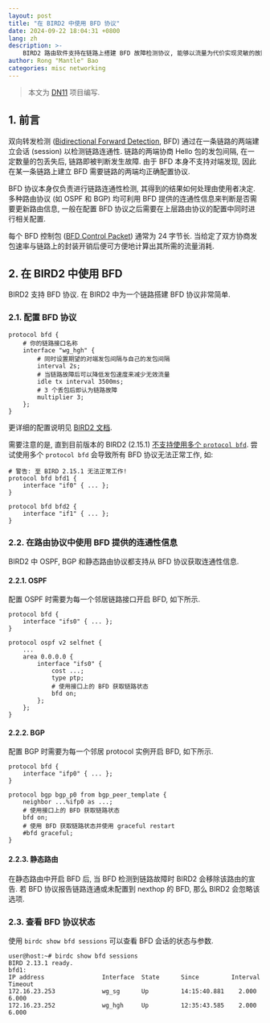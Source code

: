 ```yaml
---
layout: post
title: "在 BIRD2 中使用 BFD 协议"
date: 2024-09-22 18:04:31 +0800
lang: zh
description: >-
    BIRD2 路由软件支持在链路上搭建 BFD 故障检测协议, 能够以流量为代价实现灵敏的故障检测, 为其他路由协议提供邻居状态的辅助性信息.
author: Rong "Mantle" Bao
categories: misc networking
---
```


> 本文为 [DN11](https://dn11.top/) 项目编写.

## 1. 前言

双向转发检测 ([Bidirectional Forward Detection](https://datatracker.ietf.org/doc/html/rfc5880), BFD) 通过在一条链路的两端建立会话 (session) 以检测链路连通性. 链路的两端协商 Hello 包的发包间隔, 在一定数量的包丢失后, 链路即被判断发生故障. 由于 BFD 本身不支持对端发现, 因此在某一条链路上建立 BFD 需要链路的两端均正确配置协议.

BFD 协议本身仅负责进行链路连通性检测, 其得到的结果如何处理由使用者决定. 多种路由协议 (如 OSPF 和 BGP) 均可利用 BFD 提供的连通性信息来判断是否需要更新路由信息, 一般在配置 BFD 协议之后需要在上层路由协议的配置中同时进行相关配置.

每个 BFD 控制包 ([BFD Control Packet](https://datatracker.ietf.org/doc/html/rfc5880#section-4)) 通常为 24 字节长. 当给定了双方协商发包速率与链路上的封装开销后便可方便地计算出其所需的流量消耗.

## 2. 在 BIRD2 中使用 BFD

BIRD2 支持 BFD 协议. 在 BIRD2 中为一个链路搭建 BFD 协议非常简单.

### 2.1. 配置 BFD 协议

```plain-text
protocol bfd {
    # 你的链路接口名称
    interface "wg_hgh" {
        # 同时设置期望的对端发包间隔与自己的发包间隔
        interval 2s;
        # 当链路故障后可以降低发包速度来减少无效流量
        idle tx interval 3500ms;
        # 3 个丢包后即认为链路故障
        multiplier 3;
    };
}
```

更详细的配置说明见 [BIRD2 文档](https://bird.network.cz/doc/bird-6.html#ss6.2).

需要注意的是, 直到目前版本的 BIRD2 (2.15.1) [不支持使用多个 `protocol bfd`](https://bird.network.cz/doc/bird-6.html#:~:text=Note%20that%20BFD%20implementation%20in%20BIRD%20is%20currently,at%20most%20one%20protocol%20instance.). 尝试使用多个 `protocol bfd` 会导致所有 BFD 协议无法正常工作, 如:

```plain-text
# 警告: 至 BIRD 2.15.1 无法正常工作!
protocol bfd bfd1 {
    interface "if0" { ... };
}

protocol bfd bfd2 {
    interface "if1" { ... };
}
```

### 2.2. 在路由协议中使用 BFD 提供的连通性信息

BIRD2 中 OSPF, BGP 和静态路由协议都支持从 BFD 协议获取连通性信息.

#### 2.2.1. OSPF

配置 OSPF 时需要为每一个邻居链路接口开启 BFD, 如下所示.

```plain-text
protocol bfd {
    interface "ifs0" { ... };
}

protocol ospf v2 selfnet {
    ...
    area 0.0.0.0 {
        interface "ifs0" {
            cost ...;
            type ptp;
            # 使用接口上的 BFD 获取链路状态
            bfd on;
        };
    };
}
```

#### 2.2.2. BGP

配置 BGP 时需要为每一个邻居 protocol 实例开启 BFD, 如下所示.

```plain-text
protocol bfd {
    interface "ifp0" { ... };
}

protocol bgp bgp_p0 from bgp_peer_template {
    neighbor ...%ifp0 as ...;
    # 使用接口上的 BFD 获取链路状态
    bfd on;
    # 使用 BFD 获取链路状态并使用 graceful restart
    #bfd graceful;
}
```

#### 2.2.3. 静态路由

在静态路由中开启 BFD 后, 当 BFD 检测到链路故障时 BIRD2 会移除该路由的宣告. 若 BFD 协议报告链路连通或未配置到 nexthop 的 BFD, 那么 BIRD2 会忽略该选项.

### 2.3. 查看 BFD 协议状态

使用 `birdc show bfd sessions` 可以查看 BFD 会话的状态与参数.

```plain-text
user@host:~# birdc show bfd sessions
BIRD 2.13.1 ready.
bfd1:
IP address                Interface  State      Since         Interval  Timeout
172.16.23.253             wg_sg      Up         14:15:40.881    2.000    6.000
172.16.23.252             wg_hgh     Up         12:35:43.585    2.000    6.000
```
